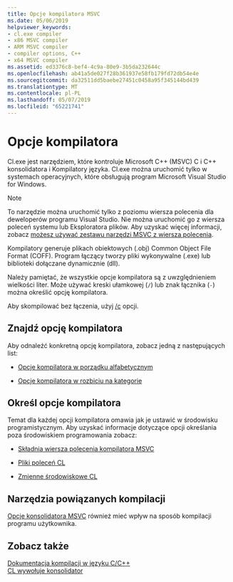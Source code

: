 ```yaml
---
title: Opcje kompilatora MSVC
ms.date: 05/06/2019
helpviewer_keywords:
- cl.exe compiler
- x86 MSVC compiler
- ARM MSVC compiler
- compiler options, C++
- x64 MSVC compiler
ms.assetid: ed3376c8-bef4-4c9a-80e9-3b5da232644c
ms.openlocfilehash: ab41a5de027f28b361937e58fb179fd72db54e4e
ms.sourcegitcommit: da32511dd5baebe27451c0458a95f345144bd439
ms.translationtype: MT
ms.contentlocale: pl-PL
ms.lasthandoff: 05/07/2019
ms.locfileid: "65221741"
---
```

# <a name="compiler-options"></a>Opcje kompilatora

Cl.exe jest narzędziem, które kontroluje Microsoft C++ (MSVC) C i C++ konsolidatora i Kompilatory języka. Cl.exe można uruchomić tylko w systemach operacyjnych, które obsługują program Microsoft Visual Studio for Windows.

> [!NOTE]
> To narzędzie można uruchomić tylko z poziomu wiersza polecenia dla deweloperów programu Visual Studio. Nie można uruchomić go z wiersza poleceń systemu lub Eksploratora plików. Aby uzyskać więcej informacji, zobacz [możesz używać zestawu narzędzi MSVC z wiersza polecenia](../building-on-the-command-line.md).

Kompilatory generuje plikach obiektowych (.obj) Common Object File Format (COFF). Program łączący tworzy pliki wykonywalne (.exe) lub biblioteki dołączane dynamicznie (dll).

Należy pamiętać, że wszystkie opcje kompilatora są z uwzględnieniem wielkości liter. Może używać kreski ułamkowej (`/`) lub znak łącznika (`-`) można określić opcję kompilatora.

Aby skompilować bez łączenia, użyj [/c](c-compile-without-linking.md) opcji.

## <a name="find-a-compiler-option"></a>Znajdź opcję kompilatora

Aby odnaleźć konkretną opcję kompilatora, zobacz jedną z następujących list:

- [Opcje kompilatora w porządku alfabetycznym](compiler-options-listed-alphabetically.md)

- [Opcje kompilatora w rozbiciu na kategorie](compiler-options-listed-by-category.md)

## <a name="specify-compiler-options"></a>Określ opcje kompilatora

Temat dla każdej opcji kompilatora omawia jak je ustawić w środowisku programistycznym. Aby uzyskać informacje dotyczące opcji określania poza środowiskiem programowania zobacz:

- [Składnia wiersza polecenia kompilatora MSVC](compiler-command-line-syntax.md)

- [Pliki poleceń CL](cl-command-files.md)

- [Zmienne środowiskowe CL](cl-environment-variables.md)

## <a name="related-build-tools"></a>Narzędzia powiązanych kompilacji

[Opcje konsolidatora MSVC](linker-options.md) również mieć wpływ na sposób kompilacji programu użytkownika.

## <a name="see-also"></a>Zobacz także

[Dokumentacja kompilacji w języku C/C++](c-cpp-building-reference.md)<br/>
[CL wywołuje konsolidator](cl-invokes-the-linker.md)
